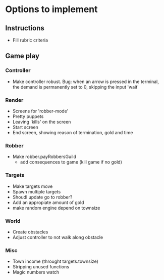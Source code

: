 # Options to implement


## Instructions

- Fill rubric criteria

## Game play

### Controller
- Make controller robust. Bug: when an arrow is pressed in the terminal, the demand is permanently set to 0, skipping the input 'wait'

### Render

- Screens for 'robber-mode'
- Pretty puppets
- Leaving 'kills' on the screen
- Start screen
- End screen, showing reason of termination, gold and time

### Robber
- Make robber.payRobbersGuild
    - add consequences to game (kill game if no gold)

### Targets

- Make targets move
- Spawn multiple targets
- Shoudl update go to robber?
- Add an appropiate amount of gold
- make random engine depend on townsize

### World
- Create obstacles
- Adjust controller to not walk along obstacle

### Misc

- Town income (throught targets.townsize)
- Stripping unused functions
- Magic numbers watch
